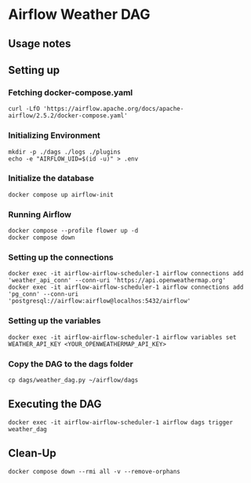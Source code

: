 # Airflow Weather DAG

## Usage notes

## Setting up

### Fetching docker-compose.yaml
```
curl -LfO 'https://airflow.apache.org/docs/apache-airflow/2.5.2/docker-compose.yaml'
```

### Initializing Environment
```
mkdir -p ./dags ./logs ./plugins
echo -e "AIRFLOW_UID=$(id -u)" > .env
```

### Initialize the database
```
docker compose up airflow-init
```

### Running Airflow
```
docker compose --profile flower up -d
docker compose down
```

### Setting up the connections
```
docker exec -it airflow-airflow-scheduler-1 airflow connections add 'weather_api_conn' --conn-uri 'https://api.openweathermap.org'
docker exec -it airflow-airflow-scheduler-1 airflow connections add 'pg_conn' --conn-uri 'postgresql://airflow:airflow@localhos:5432/airflow'
```

### Setting up the variables
```
docker exec -it airflow-airflow-scheduler-1 airflow variables set WEATHER_API_KEY <YOUR_OPENWEATHERMAP_API_KEY>
```

### Copy the DAG to the dags folder
```
cp dags/weather_dag.py ~/airflow/dags
```

## Executing the DAG
```
docker exec -it airflow-airflow-scheduler-1 airflow dags trigger weather_dag
```

## Clean-Up
```
docker compose down --rmi all -v --remove-orphans
```
